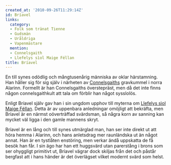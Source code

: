 ```yaml
---
created_at: '2010-09-26T11:29:14Z'
id: Bríavel
links:
  category:
  - Folk som tränat Tienne
  - Gudsmän
  - Uråldriga
  - Vapenmästare
  mention:
  - Connelsgaith
  - Llefelys sìol Maige Féllan
title: Bríavel
---
```


En till synes odödlig och mångtusenårig människa av oklar härstamning. Han håller sig för sig själv
i närheten av [Connelsgaiths] gravkummel i norra Alarinn. Formellt är han Connelsgaiths
överstepräst, men då det inte finns någon connelsgaithkult att tala om förblir han något sysslolös.

Enligt Bríavel själv gav han i sin ungdom upphov till myterna om [Llefelys sìol Maige Féllan]. Detta
är av uppenbara anledningar omöjligt att bekräfta, men Bríavel är en närmst oöverträffad svärdsman,
så några korn av sanning kan mycket väl ligga i den gamle mannens skryt.

Bríavel är en lång och till synes utmärglad man, han ser inte direkt ut att höra hemma i Alarinn,
och hans anletsdrag mer raunländska ut än något annat. Han är en tystlåten enstöring, men verkar
ändå uppskatta de få besök han får. I sin ägo har han ett huggsvärd utan parerstång i brons som ser
ohyggligt primitivt ut, Bríavel vägrar dock skiljas från det och påstår bergfast att i hans händer
är det överlägset vilket modernt svärd som helst.

  [Connelsgaiths]: Connelsgaith
  [Llefelys sìol Maige Féllan]: Llefelys_sìol_Maige_Féllan